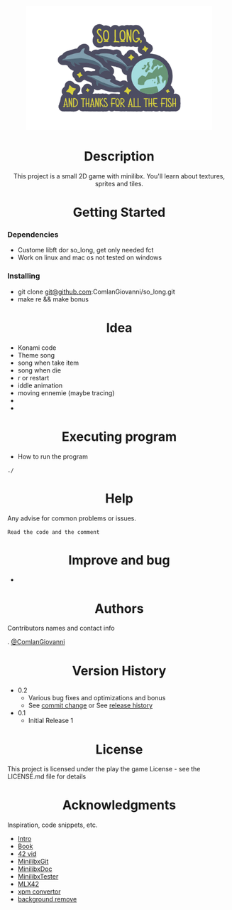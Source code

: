 <p align="center"><img height="280em" src="So_long_preview.png"></p>


<h1 align="center"> Description </h1>

<p align="center">This project is a small 2D game with minilibx. You'll learn about textures, sprites and tiles.</p>

<h1 align="center"> Getting Started </h1>

### Dependencies

* Custome libft dor so_long, get only needed fct
* Work on linux and mac os not tested on windows

### Installing

* git clone git@github.com:ComlanGiovanni/so_long.git
* make re && make bonus

<h1 align="center"> Idea </h1>

* Konami code
* Theme song
* song when take item
* song when die
* r or restart
* iddle animation
* moving ennemie (maybe tracing)
*
*

<h1 align="center"> Executing program </h1>

* How to run the program
```
./
```

<h1 align="center"> Help </h1>

Any advise for common problems or issues.
```
Read the code and the comment
```

<h1 align="center"> Improve and bug </h1>

* 

<h1 align="center"> Authors </h1>

Contributors names and contact info

. [@ComlanGiovanni](https://github.com/ComlanGiovanni)

<h1 align="center"> Version History </h1>

* 0.2
    * Various bug fixes and optimizations and bonus
    * See [commit change]() or See [release history]()
* 0.1
    * Initial Release 1

<h1 align="center"> License </h1>

This project is licensed under the play the game License - see the LICENSE.md file for details

<h1 align="center"> Acknowledgments </h1>

Inspiration, code snippets, etc.
* [Intro](https://www.youtube.com/watch?v=N_dUmDBfp6k)
* [Book](https://www.amazon.fr/So-Long-Thanks-All-Fish/dp/1529034558)
* [42 vid](https://elearning.intra.42.fr/notions/minilibx/subnotions)
* [MinilibxGit](https://github.com/42Paris/minilibx-linux)
* [MinilibxDoc](https://harm-smits.github.io/42docs/libs/minilibx/introduction.html)
* [MinilibxTester](https://github.com/augustobecker/so_long_tester)
* [MLX42](https://github.com/codam-coding-college/MLX42)
* [xpm convertor](https://convertio.co/fr/png-xpm/)
* [background remove](https://www.remove.bg/)
